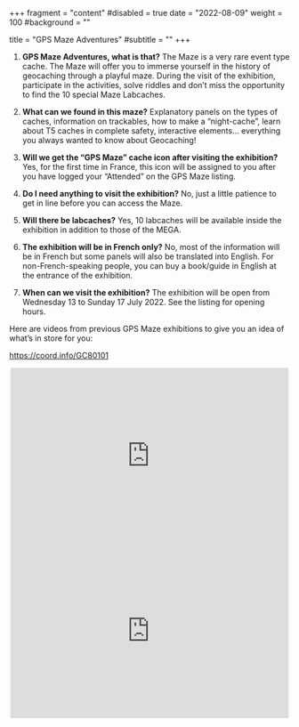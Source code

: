 +++
fragment = "content"
#disabled = true
date = "2022-08-09"
weight = 100
#background = ""

title = "GPS Maze Adventures"
#subtitle = ""
+++

1. **GPS Maze Adventures, what is that?** The Maze is a very rare event type
   cache. The Maze will offer you to immerse yourself in the history of
   geocaching through a playful maze. During the visit of the exhibition,
   participate in the activities, solve riddles and don’t miss the opportunity
   to find the 10 special Maze Labcaches.

2. **What can we found in this maze?** Explanatory panels on the types of
   caches, information on trackables, how to make a “night-cache”, learn about
   T5 caches in complete safety, interactive elements… everything you always
   wanted to know about Geocaching!

3. **Will we get the “GPS Maze” cache icon after visiting the exhibition?** Yes,
   for the first time in France, this icon will be assigned to you after you
   have logged your “Attended” on the GPS Maze listing.

4. **Do I need anything to visit the exhibition?** No, just a little patience to
   get in line before you can access the Maze.

5. **Will there be labcaches?** Yes, 10 labcaches will be available inside the
   exhibition in addition to those of the MEGA.

6. **The exhibition will be in French only?** No, most of the information will
   be in French but some panels will also be translated into English. For
   non-French-speaking people, you can buy a book/guide in English at the
   entrance of the exhibition.

7. **When can we visit the exhibition?** The exhibition will be open from
   Wednesday 13 to Sunday 17 July 2022. See the listing for opening hours.

Here are videos from previous GPS Maze exhibitions to give you an idea of what’s in store for you:

https://coord.info/GC80101

<center>
<iframe width="500" height="315" src="https://www.youtube.com/embed/auT8y---VDY" title="YouTube video player" frameborder="0" allow="accelerometer; autoplay; clipboard-write; encrypted-media; gyroscope; picture-in-picture; web-share" allowfullscreen></iframe>

<iframe width="500" height="315" src="https://www.youtube.com/embed/0jGWvtAPwr0?start=182" title="YouTube video player" frameborder="0" allow="accelerometer; autoplay; clipboard-write; encrypted-media; gyroscope; picture-in-picture; web-share" allowfullscreen></iframe>
</center>